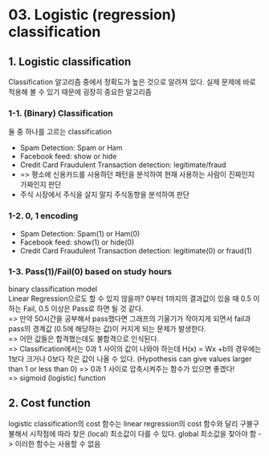 # 03. Logistic (regression) classification

## 1. Logistic classification
Classification 알고리즘 중에서 정확도가 높은 것으로 알려져 있다. 실제 문제에 바로 적용해 볼 수 있기 때문에 굉장히 중요한 알고리즘

### 1-1. (Binary) Classification
둘 중 하나를 고르는 classification
- Spam Detection: Spam or Ham
- Facebook feed: show or hide
- Credit Card Fraudulent Transaction detection: legitimate/fraud
- => 평소에 신용카드를 사용하던 패턴을 분석하여 현재 사용하는 사람이 진짜인지 가짜인지 판단
- 주식 시장에서 주식을 살지 말지 주식동향을 분석하여 판단

### 1-2. 0, 1 encoding
- Spam Detection: Spam(1) or Ham(0)
- Facebook feed: show(1) or hide(0)
- Credit Card Fraudulent Transaction detection: legitimate(0) or fraud(1)

### 1-3. Pass(1)/Fail(0) based on study hours
binary classification model  
Linear Regression으로도 할 수 있지 않을까?
0부터 1까지의 결과값이 있을 때 0.5 이하는 Fail, 0.5 이상은 Pass로 하면 될 것 같다.  
=> 만약 50시간을 공부해서 pass했다면 그래프의 기울기가 작아지게 되면서 fail과 pass의 경계값 (0.5에 해당하는 값)이 커지게 되는 문제가 발생한다.  
=> 어떤 값들은 합격했는데도 불합격으로 인식된다.  
=> Classification에서는 0과 1 사이의 값이 나와야 하는데 H(x) = Wx +b의 경우에는 1보다 크거나 0보다 작은 값이 나올 수 있다. (Hypothesis can give values larger than 1 or less than 0) => 0과 1 사이로 압축시켜주는 함수가 있으면 좋겠다!  
=> sigmoid (logistic) function

## 2. Cost function
logistic classification의 cost 함수는 linear regression의 cost 함수와 달리 구불구불해서 시작점에 따라 찾은 (local) 최소값이 다를 수 있다. global 최소값을 찾아야 함 -> 이러한 함수는 사용할 수 없음
